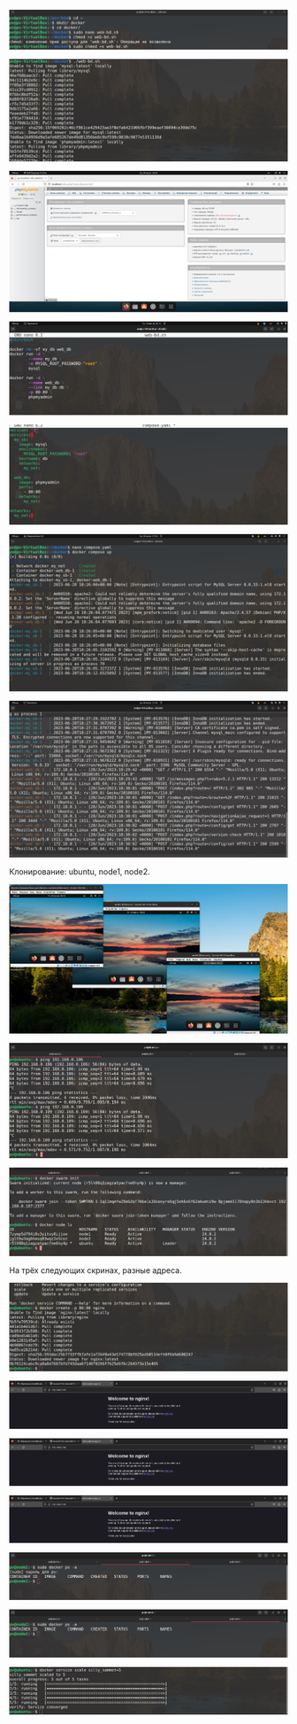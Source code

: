 

![screen1](https://github.com/Anatolii76V/Containerization/blob/main/lesson5/screen1.png)


![screen2](https://github.com/Anatolii76V/Containerization/blob/main/lesson5/screen2.png)


![screen3](https://github.com/Anatolii76V/Containerization/blob/main/lesson5/screen3.png)


![screen4](https://github.com/Anatolii76V/Containerization/blob/main/lesson5/screen4.png)


![screen5](https://github.com/Anatolii76V/Containerization/blob/main/lesson5/screen5.png)


![screen6](https://github.com/Anatolii76V/Containerization/blob/main/lesson5/screen6.png)


![screen7](https://github.com/Anatolii76V/Containerization/blob/main/lesson5/screen7.png)


Клонирование: ubuntu, node1, node2.


![screen8](https://github.com/Anatolii76V/Containerization/blob/main/lesson5/screen8.png)


![screen9](https://github.com/Anatolii76V/Containerization/blob/main/lesson5/screen9.png)


![screen10](https://github.com/Anatolii76V/Containerization/blob/main/lesson5/screen10.png)


На трёх следующих скринах, разные адреса.


![screen11](https://github.com/Anatolii76V/Containerization/blob/main/lesson5/screen11.png)


![screen12](https://github.com/Anatolii76V/Containerization/blob/main/lesson5/screen12.png)


![screen13](https://github.com/Anatolii76V/Containerization/blob/main/lesson5/screen13.png)


![screen14](https://github.com/Anatolii76V/Containerization/blob/main/lesson5/screen14.png)


![screen15](https://github.com/Anatolii76V/Containerization/blob/main/lesson5/screen15.png)


![screen16](https://github.com/Anatolii76V/Containerization/blob/main/lesson5/screen16.png)


![screen17](https://github.com/Anatolii76V/Containerization/blob/main/lesson5/screen17.png)
